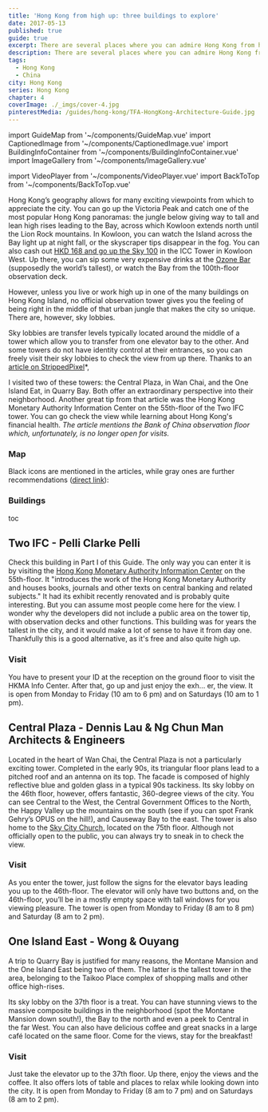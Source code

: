 ```yaml
---
title: 'Hong Kong from high up: three buildings to explore'
date: 2017-05-13
published: true
guide: true
excerpt: There are several places where you can admire Hong Kong from high up, and these three buildings offer free alternatives to the expensive observation decks.
description: There are several places where you can admire Hong Kong from high up, and these three buildings offer free alternatives to the expensive observation decks.
tags:
  - Hong Kong
  - China
city: Hong Kong
series: Hong Kong
chapter: 4
coverImage: ./_imgs/cover-4.jpg
pinterestMedia: /guides/hong-kong/TFA-HongKong-Architecture-Guide.jpg
---
```


import GuideMap from '~/components/GuideMap.vue'
import CaptionedImage from '~/components/CaptionedImage.vue'
import BuildingInfoContainer from '~/components/BuildingInfoContainer.vue'
import ImageGallery from '~/components/ImageGallery.vue'

import VideoPlayer from '~/components/VideoPlayer.vue'
import BackToTop from '~/components/BackToTop.vue'

Hong Kong’s geography allows for many exciting viewpoints from which to appreciate the city. You can go up the Victoria Peak and catch one of the most popular Hong Kong panoramas: the jungle below giving way to tall and lean high rises leading to the Bay, across which Kowloon extends north until the Lion Rock mountains. In Kowloon, you can watch the Island across the Bay light up at night fall, or the skyscraper tips disappear in the fog. You can also cash out [HKD 168 and go up the Sky 100](http://sky100.com.hk/ticket-information/) in the ICC Tower in Kowloon West. Up there, you can sip some very expensive drinks at the [Ozone Bar](http://www.ritzcarlton.com/en/hotels/china/hong-kong/dining/ozone) (supposedly the world’s tallest), or watch the Bay from the 100th-floor observation deck.

However, unless you live or work high up in one of the many buildings on Hong Kong Island, no official observation tower gives you the feeling of being right in the middle of that urban jungle that makes the city so unique. There are, however, sky lobbies.

Sky lobbies are transfer levels typically located around the middle of a tower which allow you to transfer from one elevator bay to the other. And some towers do not have identity control at their entrances, so you can freely visit their sky lobbies to check the view from up there. Thanks to an [article on StrippedPixel](http://www.strippedpixel.com/free-hong-kong-skyscraper-views/)\*,

I visited two of these towers: the Central Plaza, in Wan Chai, and the One Island Eat, in Quarry Bay. Both offer an extraordinary perspective into their neighborhood. Another great tip from that article was the Hong Kong Monetary Authority Information Center on the 55th-floor of the Two IFC tower. You can go check the view while learning about Hong Kong's financial health. _The article mentions the Bank of China observation floor which, unfortunately, is no longer open for visits._

### Map

Black icons are mentioned in the articles, while gray ones are further recommendations ([direct link](https://drive.google.com/open?id=1KleEl3wbUv3MlmvH_Rln-BdURuA&usp=sharing)):

<guide-map title="Architecture Map of Hong Kong - Part 4" map='https://www.google.com/maps/d/u/1/embed?mid=1KleEl3wbUv3MlmvH_Rln-BdURuA' />

### Buildings

toc

## Two IFC - Pelli Clarke Pelli

<captioned-image alt="Two IFC" caption="Two IFC" imgFile="/guides/hong-kong/170409-225314-CN-Hong_Kong.jpg" />

Check this building in Part I of this Guide. The only way you can enter it is by visiting the [Hong Kong Monetary Authority Information Center](http://www.hkma.gov.hk/eng/about-the-hkma/hkma-information-centre/hkma-information-centre.shtml) on the 55th-floor. It "introduces the work of the Hong Kong Monetary Authority and houses books, journals and other texts on central banking and related subjects." It had its exhibit recently renovated and is probably quite interesting. But you can assume most people come here for the view. I wonder why the developers did not include a public area on the tower tip, with observation decks and other functions. This building was for years the tallest in the city, and it would make a lot of sense to have it from day one. Thankfully this is a good alternative, as it's free and also quite high up.

<captioned-image alt="The view from HKMA" caption="The view from HKMA" imgFile="/guides/hong-kong/1f09599d80147d34a1fa99fa8cf68c12.jpg" />

### Visit

You have to present your ID at the reception on the ground floor to visit the HKMA Info Center. After that, go up and just enjoy the exh… er, the view. It is open from Monday to Friday (10 am to 6 pm) and on Saturdays (10 am to 1 pm).

<building-info-container id=40 />

## Central Plaza - Dennis Lau & Ng Chun Man Architects & Engineers

<captioned-image alt="The Central Plaza standing tallest in Wan Chai" caption="The Central Plaza standing tallest in Wan Chai" imgFile="/guides/hong-kong/170411-161157-CN-Hong_Kong.jpg" format="v"/>

Located in the heart of Wan Chai, the Central Plaza is not a particularly exciting tower. Completed in the early 90s, its triangular floor plans lead to a pitched roof and an antenna on its top. The facade is composed of highly reflective blue and golden glass in a typical 90s tackiness. Its sky lobby on the 46th floor, however, offers fantastic, 360-degree views of the city. You can see Central to the West, the Central Government Offices to the North, the Happy Valley up the mountains on the south (see if you can spot Frank Gehry’s OPUS on the hill!), and Causeway Bay to the east. The tower is also home to the [Sky City Church](http://skycitychurch.com), located on the 75th floor. Although not officially open to the public, you can always try to sneak in to check the view.

<captioned-image alt="Central Plaza Sky Lobby" caption="Central Plaza Sky Lobby" imgFile="/guides/hong-kong/170411-154740-CN-Hong_Kong.jpg" />

<image-gallery folder="/guides/hong-kong/" prefix="centralplaza" :num-images="2"/>

### Visit

As you enter the tower, just follow the signs for the elevator bays leading you up to the 46th-floor. The elevator will only have two buttons and, on the 46th-floor, you’ll be in a mostly empty space with tall windows for you viewing pleasure. The tower is open from Monday to Friday (8 am to 8 pm) and Saturday (8 am to 2 pm).

<building-info-container id=51 />

## One Island East - Wong & Ouyang

<captioned-image alt="One Island East tower" caption="One Island East tower" imgFile="/guides/hong-kong/170412-095009-CN-Hong_Kong.jpg" format="v" />

A trip to Quarry Bay is justified for many reasons, the Montane Mansion and the One Island East being two of them. The latter is the tallest tower in the area, belonging to the Taikoo Place complex of shopping malls and other office high-rises.


Its sky lobby on the 37th floor is a treat. You can have stunning views to the massive composite buildings in the neighborhood (spot the Montane Mansion down south!), the Bay to the north and even a peek to Central in the far West. You can also have delicious coffee and great snacks in a large café located on the same floor. Come for the views, stay for the breakfast!

<image-gallery folder="/guides/hong-kong/" prefix="oneisland" :num-images="4"/>

### Visit

Just take the elevator up to the 37th floor. Up there, enjoy the views and the coffee. It also offers lots of table and places to relax while looking down into the city. It is open from Monday to Friday (8 am to 7 pm) and on Saturdays (8 am to 2 pm).

<building-info-container id=52 />
